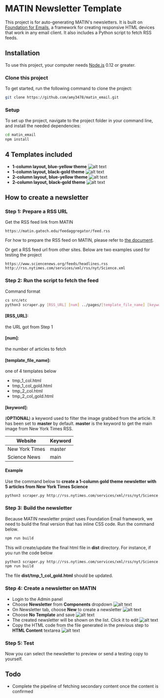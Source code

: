 # MATIN Newsletter Template

This project is for auto-generating MATIN's newsletters. It is built on [Foundation for Emails](http://foundation.zurb.com/emails), a framework for creating responsive HTML devices that work in any email client. It also includes a Python script to fetch RSS feeds.

## Installation

To use this project, your computer needs [Node.js](https://nodejs.org/en/) 0.12 or greater.

### Clone this project

To get started, run the following command to clone the project:

```bash
git clone https://github.com/amy3478/matin_email.git
```

### Setup

To set up the project, navigate to the project folder in your command line, and install the needed dependencies:

```bash
cd matin_email
npm install
```

## 4 Templates included

- __1-column layout, blue-yellow theme__
![alt text](https://github.com/amy3478/matin_email/blob/master/src/etc/screenshoots/tmp_1_col.png "1 column layout")
- __1-column layout, black-gold theme__
![alt text](https://github.com/amy3478/matin_email/blob/master/src/etc/screenshoots/tmp_1_col_gold.png "1 column layout gold")
- __2-column layout, blue-yellow theme__
![alt text](https://github.com/amy3478/matin_email/blob/master/src/etc/screenshoots/tmp_2_col.png "2 column layout")
- __2-column layout, black-gold theme__
![alt text](https://github.com/amy3478/matin_email/blob/master/src/etc/screenshoots/tmp_2_col_gold.png "2 column layout gold")

## How to create a newsletter

### Step 1: __Prepare a RSS URL__

Get the RSS feed link from MATIN 
```
https://matin.gatech.edu/feedaggregator/feed.rss
```
For how to prepare the RSS feed on MATIN, please refer to [the document](https://docs.google.com/document/d/15XePN1W5p0ezKn5U-3q2sTGUM7fyOPp822i_80fsHds/edit?usp=sharing).

Or get a RSS feed url from other sites. Below are two examples used for testing the project
```
https://www.sciencenews.org/feeds/headlines.rss
http://rss.nytimes.com/services/xml/rss/nyt/Science.xml
```

### Step 2: __Run the script to fetch the feed__

Command format
```bash
cs src/etc
python3 scraper.py [RSS_URL] [num] ../pages/[template_file_name] [keyword]
```

#### [RSS_URL]: 
the URL got from Step 1
#### [num]: 
the number of articles to fetch
#### [template_file_name]: 
one of 4 templates below

* tmp_1_col.html
* tmp_1_col_gold.html
* tmp_2_col.html
* tmp_2_col_gold.html

#### [keyword]:
(__OPTIONAL__) a keyword used to filter the image grabbed from the article. It has been set to **master** by default. **master** is the keyword to get the main image from New York Times RSS. 

Website | Keyword
--- | --- 
New York Times | master
Science News | main

#### Example 
Use the command below to
**create a 1-column gold theme newsletter with 5 articles from New York Times Science**
```bash
python3 scraper.py http://rss.nytimes.com/services/xml/rss/nyt/Science.xml 5 ../pages/tmp_1_col_gold.html master
```

### Step 3: __Build the newsletter__
Because MATIN newsletter project uses Foundation Email framework, we need to build the final version that has inline CSS code. Run the command below.
```bash
npm run build
```
This will create/update the final html file in **dist** directory. For instance, if you run the code below
```bash
python3 scraper.py http://rss.nytimes.com/services/xml/rss/nyt/Science.xml 5 ../pages/tmp_1_col_gold.html master
npm run build
```
The file **dist/tmp_1_col_gold.html** should be updated. 

### Step 4: __Create a newsletter on MATIN__
- Login to the Admin panel
- Choose **Newsletter** from **Components** dropdown
![alt text](https://github.com/amy3478/matin_email/blob/master/src/etc/screenshoots/newsletter1.png)
- On Newsletter tab, choose **New** to create a newsletter
![alt text](https://github.com/amy3478/matin_email/blob/master/src/etc/screenshoots/newsletter2.png)
- Choose **No Template** and save
![alt text](https://github.com/amy3478/matin_email/blob/master/src/etc/screenshoots/newsletter3.png)
- The created newsletter will be shown on the list. Click it to edit
![alt text](https://github.com/amy3478/matin_email/blob/master/src/etc/screenshoots/newsletter4.png)
- Copy the HTML code from the file generated in the previous step to **HTML Content** textarea
![alt text](https://github.com/amy3478/matin_email/blob/master/src/etc/screenshoots/newsletter5.png)

### Step 5: __Test__
Now you can select the newsletter to preview or send a testing copy to yourself.


## Todo
- Complete the pipeline of fetching secondary content once the content is confirmed


